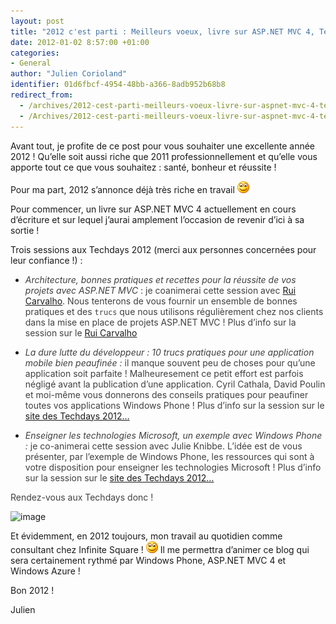 ```yaml
---
layout: post
title: "2012 c'est parti : Meilleurs voeux, livre sur ASP.NET MVC 4, Techdays..."
date: 2012-01-02 8:57:00 +01:00
categories:
- General
author: "Julien Corioland"
identifier: 01d6fbcf-4954-48bb-a366-8adb952b68b8
redirect_from:
  - /archives/2012-cest-parti-meilleurs-voeux-livre-sur-aspnet-mvc-4-techdays
  - /Archives/2012-cest-parti-meilleurs-voeux-livre-sur-aspnet-mvc-4-techdays
---
```


Avant tout, je profite de ce post pour vous souhaiter une excellente année 2012 ! Qu’elle soit aussi riche que 2011 professionnellement et qu’elle vous apporte tout ce que vous souhaitez : santé, bonheur et réussite !

Pour ma part, 2012 s’annonce déjà très riche en travail ![image](/images/2012-cest-parti-meilleurs-voeux-livre-sur-aspnet-mvc-4-techdays/c07162f3-ec37-49c5-a304-158079704f73.jpg)

Pour commencer, un livre sur ASP.NET MVC 4 actuellement en cours d’écriture et sur lequel j’aurai amplement l’occasion de revenir d’ici à sa sortie !

Trois sessions aux Techdays 2012 (merci aux personnes concernées pour leur confiance !) :

- <font color="#404040">*Architecture, bonnes pratiques et recettes pour la réussite de vos projets avec ASP.NET MVC* : je coanimerai cette session avec [Rui Carvalho](http://www.rui.fr/). Nous tenterons de vous fournir un ensemble de bonnes pratiques et des `trucs` que nous utilisons régulièrement chez nos clients dans la mise en place de projets ASP.NET MVC ! Plus d’info sur la session sur le [Rui Carvalho](http://www.rui.fr/)</font>

<font color="#404040"></font>

- <font color="#404040">*La dure lutte du développeur : 10 trucs pratiques pour une application mobile bien peaufinée :* il manque souvent peu de choses pour qu’une application soit parfaite ! Malheuresement ce petit effort est parfois négligé avant la publication d’une application. Cyril Cathala, David Poulin et moi-même vous donnerons des conseils pratiques pour peaufiner toutes vos applications Windows Phone ! Plus d’info sur la session sur le [site des Techdays 2012…](http://www.microsoft.com/france/mstechdays/programmes/parcours.aspx?SessionID=8ff36860-fd09-4981-bfe9-253aaaba4736)</font>

<font color="#404040"></font>

- <font color="#404040">*Enseigner les technologies Microsoft, un exemple avec Windows Phone :* je co-animerai cette session avec Julie Knibbe. L’idée est de vous présenter, par l’exemple de Windows Phone, les ressources qui sont à votre disposition pour enseigner les technologies Microsoft ! Plus d’info sur la session sur le [site des Techdays 2012…](http://www.microsoft.com/france/mstechdays/programmes/parcours.aspx?SessionID=b2ef1ab8-f6fd-4072-b494-e67813dba7e3)</font>

<font color="#404040">Rendez-vous aux Techdays donc !</font>

![image](/images/2012-cest-parti-meilleurs-voeux-livre-sur-aspnet-mvc-4-techdays/.jpg)

Et évidemment, en 2012 toujours, mon travail au quotidien comme consultant chez Infinite Square ! ![image](/images/2012-cest-parti-meilleurs-voeux-livre-sur-aspnet-mvc-4-techdays/c07162f3-ec37-49c5-a304-158079704f73.jpg) Il me permettra d’animer ce blog qui sera certainement rythmé par Windows Phone, ASP.NET MVC 4 et Windows Azure !

Bon 2012 !

Julien

